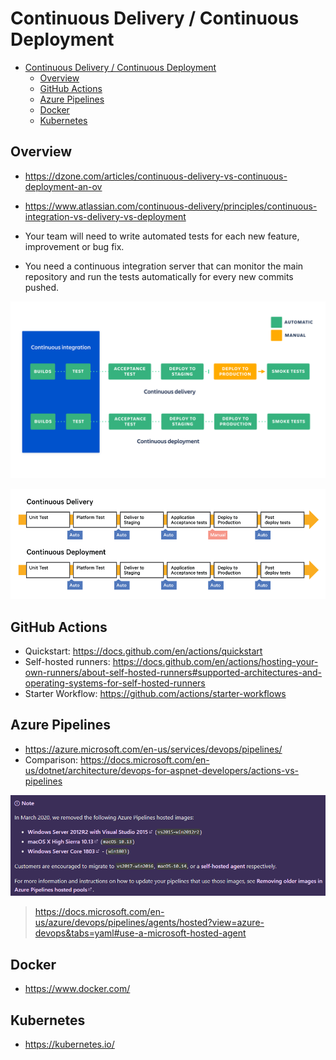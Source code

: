 # Continuous Delivery / Continuous Deployment

- [Continuous Delivery / Continuous Deployment](#continuous-delivery--continuous-deployment)
  - [Overview](#overview)
  - [GitHub Actions](#github-actions)
  - [Azure Pipelines](#azure-pipelines)
  - [Docker](#docker)
  - [Kubernetes](#kubernetes)

## Overview

- https://dzone.com/articles/continuous-delivery-vs-continuous-deployment-an-ov
- https://www.atlassian.com/continuous-delivery/principles/continuous-integration-vs-delivery-vs-deployment

- Your team will need to write automated tests for each new feature, improvement or bug fix.
- You need a continuous integration server that can monitor the main repository and run the tests automatically for every new commits pushed.

![CI/CD](resources/ci_cd.png)

![CI/CD](resources/continuous_diagram.png)

## GitHub Actions

- Quickstart: https://docs.github.com/en/actions/quickstart
- Self-hosted runners: https://docs.github.com/en/actions/hosting-your-own-runners/about-self-hosted-runners#supported-architectures-and-operating-systems-for-self-hosted-runners
- Starter Workflow: https://github.com/actions/starter-workflows

## Azure Pipelines

- https://azure.microsoft.com/en-us/services/devops/pipelines/
- Comparison: https://docs.microsoft.com/en-us/dotnet/architecture/devops-for-aspnet-developers/actions-vs-pipelines

![Azure Removal Note](resources/azure-pipelines-removed-note.png)
 > https://docs.microsoft.com/en-us/azure/devops/pipelines/agents/hosted?view=azure-devops&tabs=yaml#use-a-microsoft-hosted-agent

## Docker

- https://www.docker.com/

## Kubernetes

- https://kubernetes.io/
